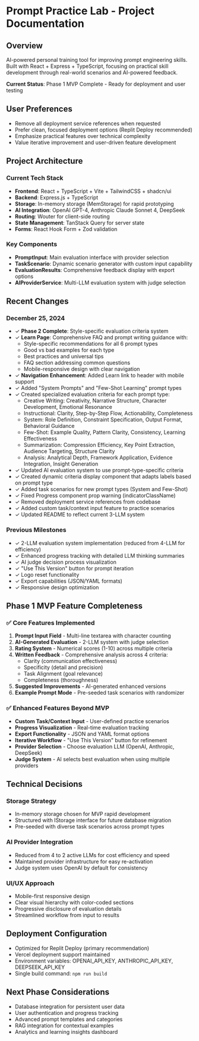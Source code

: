 # Prompt Practice Lab - Project Documentation

## Overview
AI-powered personal training tool for improving prompt engineering skills. Built with React + Express + TypeScript, focusing on practical skill development through real-world scenarios and AI-powered feedback.

**Current Status**: Phase 1 MVP Complete - Ready for deployment and user testing

## User Preferences
- Remove all deployment service references when requested
- Prefer clean, focused deployment options (Replit Deploy recommended)
- Emphasize practical features over technical complexity
- Value iterative improvement and user-driven feature development

## Project Architecture

### Current Tech Stack
- **Frontend**: React + TypeScript + Vite + TailwindCSS + shadcn/ui
- **Backend**: Express.js + TypeScript
- **Storage**: In-memory storage (MemStorage) for rapid prototyping
- **AI Integration**: OpenAI GPT-4, Anthropic Claude Sonnet 4, DeepSeek
- **Routing**: Wouter for client-side routing
- **State Management**: TanStack Query for server state
- **Forms**: React Hook Form + Zod validation

### Key Components
- **PromptInput**: Main evaluation interface with provider selection
- **TaskScenario**: Dynamic scenario generator with custom input capability
- **EvaluationResults**: Comprehensive feedback display with export options
- **AIProviderService**: Multi-LLM evaluation system with judge selection

## Recent Changes

### December 25, 2024
- ✓ **Phase 2 Complete**: Style-specific evaluation criteria system
- ✓ **Learn Page**: Comprehensive FAQ and prompt writing guidance with:
  - Style-specific recommendations for all 6 prompt types
  - Good vs bad examples for each type
  - Best practices and universal tips
  - FAQ section addressing common questions
  - Mobile-responsive design with clear navigation
- ✓ **Navigation Enhancement**: Added Learn link to header with mobile support
- ✓ Added "System Prompts" and "Few-Shot Learning" prompt types
- ✓ Created specialized evaluation criteria for each prompt type:
  - Creative Writing: Creativity, Narrative Structure, Character Development, Emotional Resonance
  - Instructional: Clarity, Step-by-Step Flow, Actionability, Completeness
  - System: Role Definition, Constraint Specification, Output Format, Behavioral Guidance
  - Few-Shot: Example Quality, Pattern Clarity, Consistency, Learning Effectiveness
  - Summarization: Compression Efficiency, Key Point Extraction, Audience Targeting, Structure Clarity
  - Analysis: Analytical Depth, Framework Application, Evidence Integration, Insight Generation
- ✓ Updated AI evaluation system to use prompt-type-specific criteria
- ✓ Created dynamic criteria display component that adapts labels based on prompt type
- ✓ Added task scenarios for new prompt types (System and Few-Shot)
- ✓ Fixed Progress component prop warning (indicatorClassName)
- ✓ Removed deployment service references from codebase
- ✓ Added custom task/context input feature to practice scenarios
- ✓ Updated README to reflect current 3-LLM system

### Previous Milestones
- ✓ 2-LLM evaluation system implementation (reduced from 4-LLM for efficiency)
- ✓ Enhanced progress tracking with detailed LLM thinking summaries
- ✓ AI judge decision process visualization
- ✓ "Use This Version" button for prompt iteration
- ✓ Logo reset functionality
- ✓ Export capabilities (JSON/YAML formats)
- ✓ Responsive design optimization

## Phase 1 MVP Feature Completeness

### ✅ Core Features Implemented
1. **Prompt Input Field** - Multi-line textarea with character counting
2. **AI-Generated Evaluation** - 2-LLM system with judge selection
3. **Rating System** - Numerical scores (1-10) across multiple criteria
4. **Written Feedback** - Comprehensive analysis across 4 criteria:
   - Clarity (communication effectiveness)
   - Specificity (detail and precision)  
   - Task Alignment (goal relevance)
   - Completeness (thoroughness)
5. **Suggested Improvements** - AI-generated enhanced versions
6. **Example Prompt Mode** - Pre-seeded task scenarios with randomizer

### ✅ Enhanced Features Beyond MVP
- **Custom Task/Context Input** - User-defined practice scenarios
- **Progress Visualization** - Real-time evaluation tracking
- **Export Functionality** - JSON and YAML format options
- **Iterative Workflow** - "Use This Version" button for refinement
- **Provider Selection** - Choose evaluation LLM (OpenAI, Anthropic, DeepSeek)
- **Judge System** - AI selects best evaluation when using multiple providers

## Technical Decisions

### Storage Strategy
- In-memory storage chosen for MVP rapid development
- Structured with IStorage interface for future database migration
- Pre-seeded with diverse task scenarios across prompt types

### AI Provider Integration
- Reduced from 4 to 2 active LLMs for cost efficiency and speed
- Maintained provider infrastructure for easy re-activation
- Judge system uses OpenAI by default for consistency

### UI/UX Approach
- Mobile-first responsive design
- Clear visual hierarchy with color-coded sections
- Progressive disclosure of evaluation details
- Streamlined workflow from input to results

## Deployment Configuration
- Optimized for Replit Deploy (primary recommendation)
- Vercel deployment support maintained
- Environment variables: OPENAI_API_KEY, ANTHROPIC_API_KEY, DEEPSEEK_API_KEY
- Single build command: `npm run build`

## Next Phase Considerations
- Database integration for persistent user data
- User authentication and progress tracking
- Advanced prompt templates and categories
- RAG integration for contextual examples
- Analytics and learning insights dashboard